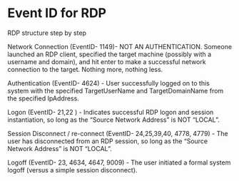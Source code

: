# Event ID for RDP

RDP structure step by step

Network Connection (EventID- 1149)- NOT AN AUTHENTICATION. Someone launched an RDP client, specified the target machine (possibly with a username and domain), and hit enter to make a successful network connection to the target. Nothing more, nothing less.


Authentication (EventID- 4624) - User successfully logged on to this system with the specified TargetUserName and TargetDomainName from the specified IpAddress.

Logon (EventID- 21,22 ) - Indicates successful RDP logon and session instantiation, so long as the “Source Network Address” is NOT “LOCAL”.

Session Disconnect / re-connect (EventID- 24,25,39,40, 4778, 4779) - The user has disconnected from an RDP session, so long as the “Source Network Address” is NOT “LOCAL”.

Logoff (EventID- 23, 4634, 4647, 9009) - The user initiated a formal system logoff (versus a simple session disconnect).

